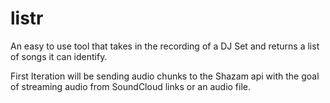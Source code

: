 # listr
An easy to use tool that takes in the recording of a DJ Set and returns a list of songs it can identify.

First Iteration will be sending audio chunks to the Shazam api with the goal of streaming audio from SoundCloud links or an audio file.